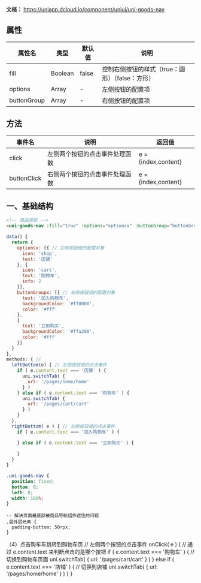 **文档：** https://uniapp.dcloud.io/component/uniui/uni-goods-nav

## 属性
  | 属性名      | 类型    | 默认值 | 说明                                            |
  | ----------- | ------- | ------ | ----------------------------------------------- |
  | fill        | Boolean | false  | 控制右侧按钮的样式（true：圆形）（false：方形） |
  | options     | Array   | -      | 左侧按钮的配置项                                |
  | buttonGroup | Array   | -      | 右侧按钮的配置项                                |

## 方法
  | 事件名      | 说明                           | 返回值              |
  | ----------- | ------------------------------ | ------------------- |
  | click       | 左侧两个按钮的点击事件处理函数 | e = {index,content} |
  | buttonClick | 右侧两个按钮的点击事件处理函数 | e = {index,content} |


## 一、基础结构
  ```html
  <!-- 商品导航 -->
  <uni-goods-nav :fill="true" :options="optionsx" :buttonGroup="buttonGroupx" @click="leftBottom" @buttonClick="rightBottom" />
  ```

  ```js
  data() {
    return {
      optionsx: [{ // 左侧按钮组的配置对象
        icon: 'shop',
        text: '店铺'
      }, {
        icon: 'cart',
        text: '购物车',
        info: 2
      }],
      buttonGroupx: [{ // 右侧按钮组的配置对象
        text: '加入购物车',
        backgroundColor: '#ff0000',
        color: '#fff'
      },
      {
        text: '立即购买',
        backgroundColor: '#ffa200',
        color: '#fff'
      }]
    }
  },
  methods: { // 
    leftBottom(e) { // 左侧按钮组的点击事件
      if ( e.content.text === '店铺' ) {
        uni.switchTab( {
          url: '/pages/home/home'
        } )
      } else if ( e.content.text === '购物车' ) {
        uni.switchTab( {
          url: '/pages/cart/cart'
        } )
      }
    },
    rightBottom( e ) { // 右侧按钮组的点击事件
      if ( e.content.text === '加入购物车' ) {

      } else if ( e.content.text === '立即购买' ) {
        
      }
    }
  }
  ```

  ```scss
  .uni-goods-nav {
    position: fixed;
    bottom: 0;
    left: 0;
    width: 100%;
  }
  ```

    -- 解决页面最底部被商品导航组件遮住的问题
    .最外层元素 {
      padding-bottom: 50rpx;
    }

  （4）点击购车车跳转到购物车页
    // 左侧两个按钮的点击事件
    onClick( e ) {
      // 通过 e.content.text 来判断点击的是哪个按钮
      if ( e.content.text === '购物车' ) {
        // 切换到购物车页面
        uni.switchTab( {
          url: '/pages/cart/cart'
        } )
      } else if ( e.content.text === '店铺' ) {
        // 切换到店铺
        uni.switchTab( {
          url: '/pages/home/home'
        } )
      }
    }